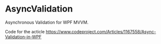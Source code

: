 # AsyncValidation
Asynchronous Validation for WPF MVVM.

Code for the acticle
https://www.codeproject.com/Articles/1167558/Async-Validation-in-WPF
